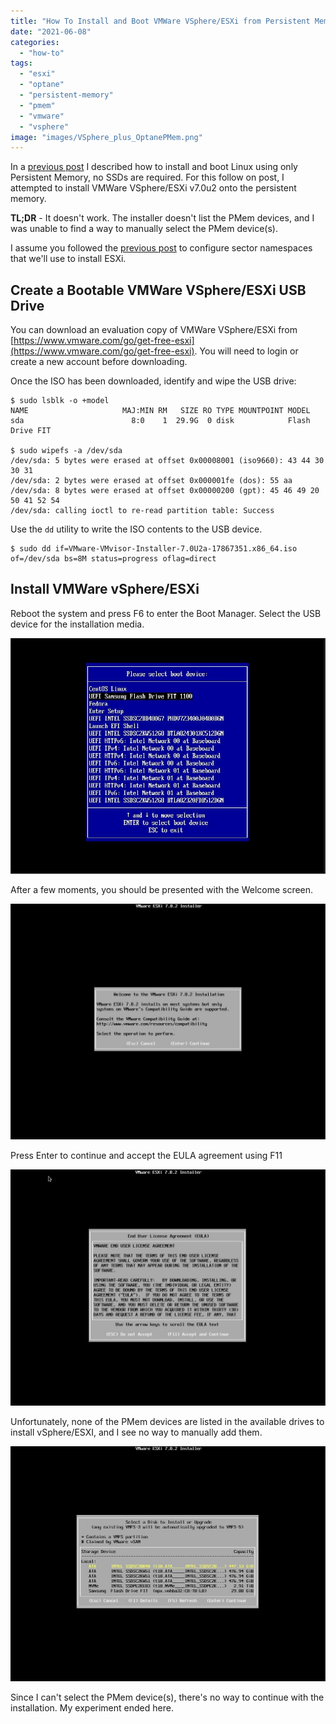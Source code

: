 ```yaml
---
title: "How To Install and Boot VMWare VSphere/ESXi from Persistent Memory (or not)"
date: "2021-06-08"
categories: 
  - "how-to"
tags: 
  - "esxi"
  - "optane"
  - "persistent-memory"
  - "pmem"
  - "vmware"
  - "vsphere"
image: "images/VSphere_plus_OptanePMem.png"
---
```


In a [previous post](https://stevescargall.com/2021/06/07/how-to-boot-linux-from-intel-optane-persistent-memory/) I described how to install and boot Linux using only Persistent Memory, no SSDs are required. For this follow on post, I attempted to install VMWare VSphere/ESXi v7.0u2 onto the persistent memory.

**TL;DR** \- It doesn't work. The installer doesn't list the PMem devices, and I was unable to find a way to manually select the PMem device(s).

I assume you followed the [previous post](https://stevescargall.com/2021/06/07/how-to-boot-linux-from-intel-optane-persistent-memory/) to configure sector namespaces that we'll use to install ESXi.

## Create a Bootable VMWare VSphere/ESXi USB Drive

You can download an evaluation copy of VMWare VSphere/ESXi from [https://www.vmware.com/go/get-free-esxi](https://www.vmware.com/go/get-free-esxi). You will need to login or create a new account before downloading.

Once the ISO has been downloaded, identify and wipe the USB drive:

```
$ sudo lsblk -o +model
NAME                     MAJ:MIN RM   SIZE RO TYPE MOUNTPOINT MODEL
sda                        8:0    1  29.9G  0 disk            Flash Drive FIT

$ sudo wipefs -a /dev/sda
/dev/sda: 5 bytes were erased at offset 0x00008001 (iso9660): 43 44 30 30 31
/dev/sda: 2 bytes were erased at offset 0x000001fe (dos): 55 aa
/dev/sda: 8 bytes were erased at offset 0x00000200 (gpt): 45 46 49 20 50 41 52 54
/dev/sda: calling ioctl to re-read partition table: Success
```

Use the `dd` utility to write the ISO contents to the USB device.

```
$ sudo dd if=VMware-VMvisor-Installer-7.0U2a-17867351.x86_64.iso of=/dev/sda bs=8M status=progress oflag=direct

```

## Install VMWare vSphere/ESXi

Reboot the system and press F6 to enter the Boot Manager. Select the USB device for the installation media.

![](images/00-PMem-Boot-BIOS-Boot-Manager.jpg)

After a few moments, you should be presented with the Welcome screen.

![](images/00-VMWare-vSphere-ESXi-Install-on-PMem-Sector-Welcome-1024x766.jpg)

Press Enter to continue and accept the EULA agreement using F11

![](images/01-VMWare-vSphere-ESXi-Install-on-PMem-Sector-EULA-1024x768.jpg)

Unfortunately, none of the PMem devices are listed in the available drives to install vSphere/ESXI, and I see no way to manually add them.

![](images/02-VMWare-vSphere-ESXi-Install-on-PMem-Sector-Select-a-Boot-Device.jpg)

Since I can't select the PMem device(s), there's no way to continue with the installation. My experiment ended here.
